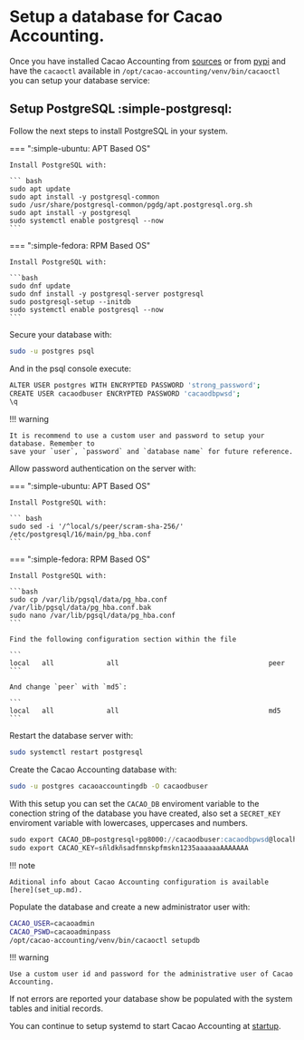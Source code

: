 # Setup a database for Cacao Accounting.

Once you have installed Cacao Accounting from [sources](py_sources.md) or from [pypi](py_pypi.md)
and have the `cacaoctl` available in `/opt/cacao-accounting/venv/bin/cacaoctl` you can setup your
database service:

## Setup PostgreSQL :simple-postgresql:

Follow the next steps to install PostgreSQL in your system.

=== ":simple-ubuntu: APT Based OS"

    Install PostgreSQL with:

    ``` bash
    sudo apt update
    sudo apt install -y postgresql-common
    sudo /usr/share/postgresql-common/pgdg/apt.postgresql.org.sh
    sudo apt install -y postgresql
    sudo systemctl enable postgresql --now
    ```

=== ":simple-fedora: RPM Based OS"

    Install PostgreSQL with:

    ```bash
    sudo dnf update
    sudo dnf install -y postgresql-server postgresql
    sudo postgresql-setup --initdb
    sudo systemctl enable postgresql --now
    ```

Secure your database with:

``` bash
sudo -u postgres psql
``` 

And in the psql console execute:

``` bash
ALTER USER postgres WITH ENCRYPTED PASSWORD 'strong_password';
CREATE USER cacaodbuser ENCRYPTED PASSWORD 'cacaodbpwsd';
\q
``` 

!!! warning

    It is recommend to use a custom user and password to setup your database. Remember to
    save your `user`, `password` and `database name` for future reference.

Allow password authentication on the server with:

=== ":simple-ubuntu: APT Based OS"

    Install PostgreSQL with:

    ``` bash
    sudo sed -i '/^local/s/peer/scram-sha-256/' /etc/postgresql/16/main/pg_hba.conf
    ```

=== ":simple-fedora: RPM Based OS"

    Install PostgreSQL with:

    ```bash
    sudo cp /var/lib/pgsql/data/pg_hba.conf /var/lib/pgsql/data/pg_hba.conf.bak
    sudo nano /var/lib/pgsql/data/pg_hba.conf
    ```

    Find the following configuration section within the file

    ```
    local   all             all                                     peer
    ```

    And change `peer` with `md5`:

    ```
    local   all             all                                     md5
    ```

Restart the database server with:

``` bash
sudo systemctl restart postgresql
``` 

Create the Cacao Accounting database with:

``` bash
sudo -u postgres cacaoaccountingdb -O cacaodbuser
```

With this setup you can set the `CACAO_DB` enviroment variable to the conection string of the
database you have created, also set a `SECRET_KEY` enviroment variable with lowercases, uppercases
and numbers.

```sql
sudo export CACAO_DB=postgresql+pg8000://cacaodbuser:cacaodbpwsd@localhost/cacaoaccountingdb
sudo export CACAO_KEY=sñldkñsadfmnskpfmskn1235aaaaaaAAAAAAA
```

!!! note

    Aditional info about Cacao Accounting configuration is available [here](set_up.md).

Populate the database and create a new administrator user with:

```bash
CACAO_USER=cacaoadmin
CACAO_PSWD=cacaoadminpass
/opt/cacao-accounting/venv/bin/cacaoctl setupdb
```

!!! warning

    Use a custom user id and password for the administrative user of Cacao Accounting.

If not errors are reported your database show be populated with the system tables and initial records.

You can continue to setup systemd to start Cacao Accounting at [startup](py_systemd.md).